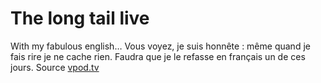 # The long tail live

<script src="http://portal.vpod.tv/leweb3/69418/include/videoPlayer"><br></script>

With my fabulous english… Vous voyez, je suis honnête : même quand je fais rire je ne cache rien. Faudra que je le refasse en français un de ces jours. Source [vpod.tv](http://portal.vpod.tv/#player:69418)